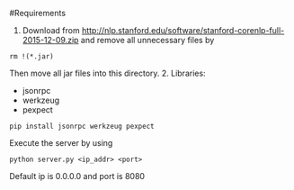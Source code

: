 #Requirements
1. Download from http://nlp.stanford.edu/software/stanford-corenlp-full-2015-12-09.zip and remove all unnecessary files by
```
rm !(*.jar)
```
Then move all jar files into this directory.
2. Libraries:
- jsonrpc
- werkzeug
- pexpect
```
pip install jsonrpc werkzeug pexpect
```
Execute the server by using
```
python server.py <ip_addr> <port>
```
Default ip is 0.0.0.0 and port is 8080
